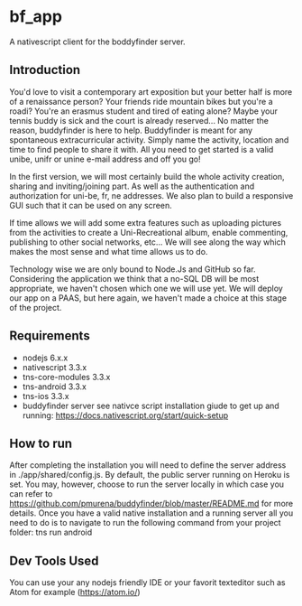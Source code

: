 # bf_app
A nativescript client for the boddyfinder server.
## Introduction
You'd love to visit a contemporary art exposition but your better half is more of a renaissance person? Your friends ride mountain bikes but you're a roadi? You're an erasmus student and tired of eating alone? Maybe your tennis buddy is sick and the court is already reserved... No matter the reason, buddyfinder is here to help. Buddyfinder is meant for any spontaneous extracurricular activity. Simply name the activity, location and time to find people to share it with. All you need to get started is a valid unibe, unifr or unine e-mail address and off you go!

In the first version, we will most certainly build the whole activity creation, sharing and inviting/joining part. As well as the authentication and authorization for uni-be, fr, ne addresses. We also plan to build a responsive GUI such that it can be used on any screen.

If time allows we will add some extra features such as uploading pictures from the activities to create a Uni-Recreational album, enable commenting, publishing to other social networks, etc... We will see along the way which makes the most sense and what time allows us to do.

Technology wise we are only bound to Node.Js and GitHub so far. Considering the application we think that a no-SQL DB will be most appropriate, we haven't chosen which one we will use yet. We will deploy our app on a PAAS, but here again, we haven't made a choice at this stage of the project.

## Requirements
- nodejs 6.x.x
- nativescript 3.3.x
- tns-core-modules 3.3.x
- tns-android 3.3.x
- tns-ios 3.3.x
- buddyfinder server
see nativce script installation giude to get up and running: https://docs.nativescript.org/start/quick-setup

## How to run
After completing the installation you will need to define the server address in ./app/shared/config.js. By default, the public server running on Heroku is set. You may, however, choose to run the server locally in which case you can refer to https://github.com/pmurena/buddyfinder/blob/master/README.md for more details.
Once you have a valid native installation and a running server all you need to do is to navigate to run the following command from your project folder:
      tns run android

## Dev Tools Used
You can use your any nodejs friendly IDE or your favorit texteditor such as Atom for example (https://atom.io/)
